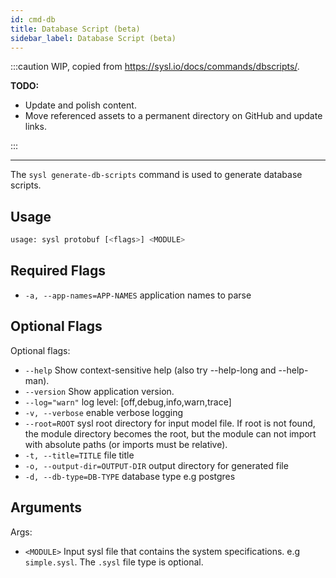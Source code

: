 ```yaml
---
id: cmd-db
title: Database Script (beta)
sidebar_label: Database Script (beta)
---
```


:::caution
WIP, copied from https://sysl.io/docs/commands/dbscripts/.

**TODO:**

- Update and polish content.
- Move referenced assets to a permanent directory on GitHub and update links.

:::

---

The `sysl generate-db-scripts` command is used to generate database scripts.

## Usage

```bash
usage: sysl protobuf [<flags>] <MODULE>
```

## Required Flags

- `-a, --app-names=APP-NAMES` application names to parse

## Optional Flags

Optional flags:

- `--help` Show context-sensitive help (also try --help-long and --help-man).
- `--version` Show application version.
- `--log="warn"` log level: [off,debug,info,warn,trace]
- `-v, --verbose` enable verbose logging
- `--root=ROOT` sysl root directory for input model file. If root is not found, the module directory
  becomes the root, but the module can not import with absolute paths (or imports must be
  relative).
- `-t, --title=TITLE` file title
- `-o, --output-dir=OUTPUT-DIR` output directory for generated file
- `-d, --db-type=DB-TYPE` database type e.g postgres

## Arguments

Args:

- `<MODULE>` Input sysl file that contains the system specifications. e.g `simple.sysl`. The `.sysl` file type is optional.
